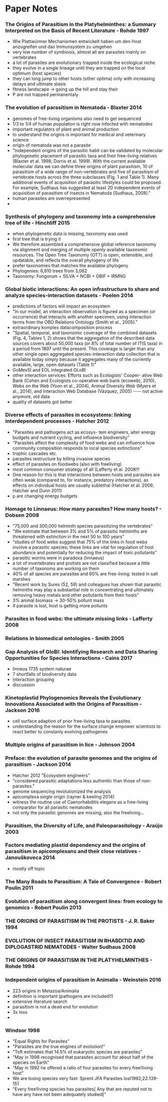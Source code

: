 # Paper Notes

### The Origins of Parasitism in the Platyhelminthes: a Summary Interpreted on the Basis of Recent Literature - Rohde 1997
- Wie Plattwürmer Mechanismen entwickelt haben um den Host anzugreifen und das Immunsystem zu umgehen
- very low number of symbiosis, almost all are parasites mainly on vertebrates
- a lot of parasites are evolutionary trapped inside the ecological niche
- they evolve in a single lineage until they are trapped on the local optimum (host species)
- they can long jump to other hosts (other optima) only with increasing delays and ultimate stasis
- fitness landscape -> going up the hill and stay their
- P are not trapped permanentaly

### The evolution of parasitism in Nematoda - Blaxter 2014
- genomes of free-living organisms also need to get sequenced
- 1/3 to 1/4 of human population is right now infected with nematodes
- important regulators of plant and animal production
- to understand the origins is important for medical and veterinary science
- origin of nematoda was not a parasite
- "Independent origins of the parasitic habit can be validated by molecular phylogenetic placement of parasitic taxa and their free-living relatives (Blaxter et al. 1998; Dorris et al. 1999). With the current available molecular data we can define three origins of plant parasitism, 10 of parasitism of a wide range of non-vertebrates and five of parasitism of vertebrate hosts across the three subclasses (Fig. 1 and Table 1). Many additional events of acquisition of parasitic lifestyles could be proposed. For example, Sudhaus has suggested at least 20 independent events of acquisition of parasitism of insects in Nematoda (Sudhaus, 2008)."
- human parasites are overrepresented
- 

### Synthesis of phylogeny and taxonomy into a comprehensive tree of life - Hinchliff 2015
- when phylogenetic data is missing, taxonomy was used
- first tree that is trying it
- We therefore assembled a comprehensive global reference taxonomy via alignment and merging of multiple openly available taxonomic resources. The Open Tree Taxonomy (OTT) is open, extensible, and updatable, and reflects the overall phylogeny of life
- prefer taxonomies that matches the available phylogeny
- Phylogenies: 6,810 trees from 3,062
- Taxonomy: Fungorum + SILVA + NCBI + GBIF + IRMNG


### Global biotic interactions: An open infrastructure to share and analyze species-interaction datasets - Poelen 2014
- predictions of factors will impact an ecosystem
- "In our model, an interaction observation is figured as a specimen (or occurrence) that interacts with another specimen, using interaction terms from the OBO Relations Ontology (Smith et al., 2005)."
- extraordinary komplex datacomposition process
- "Spatial, temporal, and taxonomic coverage of the combined datasets (Fig. 4, Tables 1, 2) shows that the aggregation of the described data sources covers about 50,000 taxa (or 8% of total number of ITIS taxa) in a period from 1897 until the present. This coverage is larger than any other single open aggregated species-interaction data collection that is available today simply because it aggregates many of the currently available, large, open datasets (Table 1)"
- GoMexSI and EOL integrated GLoBI
- other interaction services: Efforts such as Ecologists' Cooper- ative Web Bank (Cohen and Ecologists co-operative web bank (ecoweb), 2010), Webs on the Web (Yoon et al., 2004), Animal Diversity Web (Myers et al., 2014), and Interaction Web Database (Vázquez, 2005) ---- not active anymore, old data
- quality of datasets got better


### Diverse effects of parasites in ecosystems: linking interdependent processes - Hatcher 2012
- "Parasites and pathogens act as ecosys- tem engineers, alter energy budgets and nutrient cycling, and influence biodiversity"
- "Parasites affect the complexity of food webs and can influence how community composition responds to local species extinctions"
- trophic cascades etc.
- parasites restructure by killing invasive species
- effect of parasites on foodwebs (also with freeliving)
- most common consumer strategy of all (Lafferty et al. 2008!!!
- One reason for this is that interactions between hosts and parasites are often weak (compared to, for instance, predatory interactions), as effects on individual hosts are usually sublethal (Hatcher et al. 2006; Hatcher and Dunn 2011)
- p are changing energy budgets

### Homage to Linnaeus: How many parasites? How many hosts? - Dobsen 2008
- "75,000 and 300,000 helminth species parasitizing the vertebrates"
- "We estimate that between 3% and 5% of parasitic helminths are threatened with extinction in the next 50 to 100 years"
- "studies of food webs suggest that  75% of the links in food webs involve a parasitic species; these links are vital for regulation of host abundance and potentially for reducing the impact of toxic pollutants"
- parasitic worms were in paradoxa (linnaeus)
- a lot of invertebrates and protists are not classified because a little number of taxonoms are working on them
- 40% of all species are parasites and 60% are free-living: tested in salt marshes
- "Recent work by Sures (52, 59) and colleagues has shown that parasitic helminths may play a substantial role in concentrating and ultimately removing heavy metals and other pollutants from their hosts"
- 3% animal biomass -> 30-50% pollunt mass
- if parasite is lost, host is getting more pollunts
### Parasites in food webs: the ultimate missing links - Lafferty 2008


### Relations in biomedical ontologies - Smith 2005

### Gap Analysis of GloBI: Identifying Research and Data Sharing Opportunities for Species Interactions - Cains 2017
- linneus 1735 system naturae
- 7 shortfalls of biodiversity data
- interaction grouping
- discussion

### Kinetoplastid Phylogenomics Reveals the Evolutionary Innovations Associated with the Origins of Parasitism - Jackson 2016
- cell surface adaption of prior free-living taxa to parasites
- understanding the reason for the surface change empower scientists to react better to constanly evolving pathogenes

### Multiple origins of parasitism in lice - Johnson 2004

### Preface: the evolution of parasite genomes and the origins of parasitism - Jackson 2014
- Hatcher 2012 "Ecosystem engineers"
- "considered parasitic adaptations less authentic than those of non- parasites."
- genome sequencing revolutionized the analysis
- apicomplexa single origin (rayner & keeling 2014)
- witness the routine use of Caenorhabditis elegans as a free-living comparator for all parasitic nematodes
- not only the parasitic genomes are missing, also the freeliving...
### Parasitism, the Diversity of Life, and Paleoparasitology - Araújo 2003

### Factors mediating plastid dependency and the origins of parasitism in apicomplexans and their close relatives - Janouškoveca 2014
- mostly off topic

### The Many Roads to Parasitism: A Tale of Convergence - Robert Poulin 2011

### Evolution of parasitism along convergent lines: from ecology to genomics - Robert Poulin 2013

### THE ORIGINS OF PARASITISM IN THE PROTISTS - J. R. Baker 1994

### EVOLUTION OF INSECT PARASITISM IN RHABDITID AND DIPLOGASTRID NEMATODES - Walter Sudhaus 2008

### THE ORIGINS OF PARASITISM IN THE PLATYHELMINTHES - Rohde 1994

### Independent origins of parasitism in Animalia - Weinstein 2016
- 223 origins in Metazoa/Animalia
- definition is important (pathogens are included!!)
- extensive literature search
- parasitism is not a dead end for evolution
- 3x loss
- 

### Windsor 1998
- "Equal Rights for Parasites"
- "Parasites are the true engines of evolution!"
- "Toft estimates that 14.5% of eukaryotic species are parasites"
- "May in 1998 recognised that parasites account for about half of the species on Earth"
- "May in 1992 he offered a ratio of four parasites for every free!living host"
- We are losing species very fast: Sprent JFA Parasites lost1992;22:139-151
- "Every free!living species has parasites[ Any that are reputed not to have any have not been adequately studied["